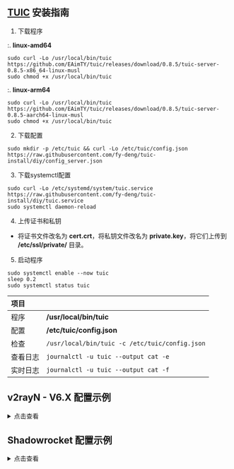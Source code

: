 ## [TUIC](https://github.com/EAimTY/tuic) 安装指南

1. 下载程序

:. **linux-amd64**

```
sudo curl -Lo /usr/local/bin/tuic https://github.com/EAimTY/tuic/releases/download/0.8.5/tuic-server-0.8.5-x86_64-linux-musl
sudo chmod +x /usr/local/bin/tuic
```

:. **linux-arm64**

```
sudo curl -Lo /usr/local/bin/tuic https://github.com/EAimTY/tuic/releases/download/0.8.5/tuic-server-0.8.5-aarch64-linux-musl
sudo chmod +x /usr/local/bin/tuic
```

2. 下载配置

```
sudo mkdir -p /etc/tuic && curl -Lo /etc/tuic/config.json https://raw.githubusercontent.com/fy-deng/tuic-install/diy/config_server.json
```

3. 下载systemctl配置

```
sudo curl -Lo /etc/systemd/system/tuic.service https://raw.githubusercontent.com/fy-deng/tuic-install/diy/tuic.service
sudo systemctl daemon-reload
```

4. 上传证书和私钥

- 将证书文件改名为 **cert.crt**，将私钥文件改名为 **private.key**，将它们上传到 **/etc/ssl/private/** 目录。

5. 启动程序

```
sudo systemctl enable --now tuic
sleep 0.2
sudo systemctl status tuic
```

| 项目 | |
| :--- | :--- |
| 程序 | **/usr/local/bin/tuic** |
| 配置 | **/etc/tuic/config.json** |
| 检查 | `/usr/local/bin/tuic -c /etc/tuic/config.json` |
| 查看日志 | `journalctl -u tuic --output cat -e` |
| 实时日志 | `journalctl -u tuic --output cat -f` |

## v2rayN - V6.X 配置示例

<details><summary>点击查看</summary>

1. 下载Windows客户端程序[tuic-client-0.8.5-x86_64-windows-msvc.exe](https://github.com/EAimTY/tuic/releases/download/0.8.5/tuic-client-0.8.5-x86_64-windows-msvc.exe)，重命名为tuic.exe，复制到v2rayN\bin\tuic文件夹。

2. 下载客户端配置[config_client.json](https://raw.githubusercontent.com/fy-deng/tuic-install/diy/config_client.json)，修改chika.example.com为证书中包含的域名，修改10.0.0.1为VPS的IP。

3. 服务器 ——> 添加自定义配置服务器 ——> 浏览 ——> 选择客户端配置 ——> Core类型 tuic ——> Socks端口 50001

![1](https://user-images.githubusercontent.com/88967758/227561846-0f93ca76-0dce-41d3-9232-bd25a29276cf.png)

小技巧：只要证书在有效期内，证书中包含的域名不用解析到VPS的IP。一份证书，在多个VPS上使用。

</details>

## Shadowrocket 配置示例

<details><summary>点击查看</summary><br>

| 选项 | 值 |
| :--- | :--- |
| 类型 | TUIC |
| 地址 | VPS的IP |
| 端口 | 16386 |
| 密码 | chika |
| 模式 | bbr |
| 允许不安全 | 不选 |
| UDP转发 | 选上 |
| SNI | 证书中包含的域名 |
| ALPN | h3 |

</details>
